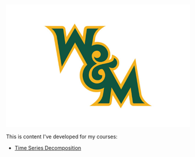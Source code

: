 ---
---






![William and Mary](/Pics/wm_720_480.jpg)
















This is content I've developed for my courses: 

- [Time Series Decomposition](/timeseries/index.md)
